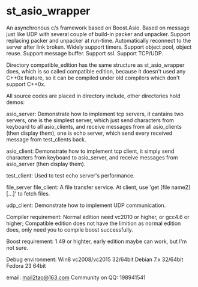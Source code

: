 st_asio_wrapper
===============

An asynchronous c/s framework based on Boost.Asio.
Based on message just like UDP with several couple of build-in packer and unpacker.
Support replacing packer and unpacker at run-time.
Automatically reconnect to the server after link broken.
Widely support timers.
Support object pool, object reuse.
Support message buffer.
Support ssl.
Support TCP/UDP.

Directory compatible_edition has the same structure as st_asio_wrapper does, which is so called compatible edition, because it doesn't used any C++0x feature, so it can be compiled under old compilers which don't support C++0x.

All source codes are placed in directory include, other directories hold demos:

asio_server:
Demonstrate how to implement tcp servers, it cantains two servers, one is the simplest server, which just send characters from keyboard to all asio_clients, and receive messages from all asio_clients (then display them), one is echo server, which send every received message from test_clients back.

asio_client:
Demonstrate how to implement tcp client, it simply send characters from keyboard to asio_server, and receive messages from asio_server (then display them).

test_client:
Used to test echo server's performance.

file_server file_client:
A file transfer service. At client, use 'get <file name1> [file name2] [...]' to fetch files.

udp_client:
Demonstrate how to implement UDP communication.

Compiler requirement:
Normal edition need vc2010 or higher, or gcc4.6 or higher;
Compatible edition does not have the limition as normal edition does, only need you to compile boost successfully.

Boost requirement:
1.49 or highter, early edition maybe can work, but I'm not sure.

Debug environment:
Win8 vc2008/vc2015 32/64bit
Debian 7.x 32/64bit
Fedora 23 64bit

email: mail2tao@163.com
Community on QQ: 198941541
